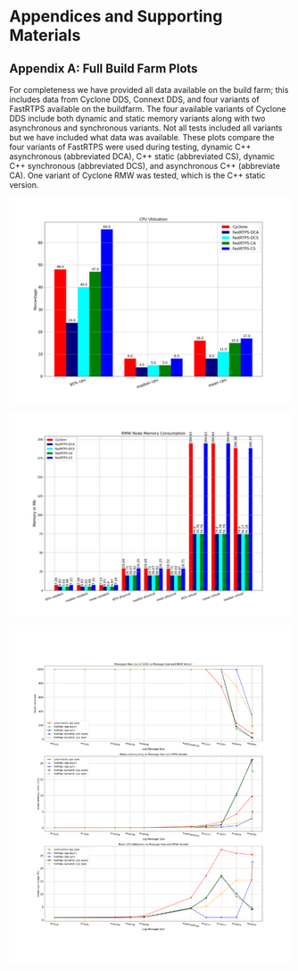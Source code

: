 # Appendices and Supporting Materials

## <a id="appendix_a"></a> Appendix A: Full Build Farm Plots

For completeness we have provided all data available on the build farm; this includes data from Cyclone DDS, Connext DDS, and four variants of FastRTPS available on the buildfarm. The four available variants of Cyclone DDS include both dynamic and static memory variants along with two asynchronous and synchronous variants. Not all tests included all variants but we have included what data was available. These plots compare the four variants of FastRTPS were used during testing, dynamic C++ asynchronous (abbreviated DCA), C++ static (abbreviated CS), dynamic C++ synchronous (abbreviated DCS), and asynchronous C++ (abbreviate CA). One variant of Cyclone RMW was tested, which is the C++ static version.

![Build Farm CPU Consumption](./notebooks/plots/BuildFarmRMWCPUConsumptionFULL.png )

![Build Farm Memory Consumption](./notebooks/plots/BuildFarmRMWMemoryConsumptionFULL.png)

![Build Farm performance by message type](./notebooks/plots/PerfTestVsMsgSizeFULL.png)
